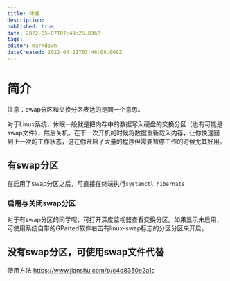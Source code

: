 ```yaml
---
title: 休眠
description: 
published: true
date: 2022-05-07T07:49:25.836Z
tags: 
editor: markdown
dateCreated: 2022-04-21T03:46:08.009Z
---
```


# 简介

注意：swap分区和交换分区表达的是同一个意思。

对于Linux系统，休眠一般就是把内存中的数据写入硬盘的交换分区（也有可能是swap文件），然后关机。在下一次开机的时候将数据重新载入内存，让你快速回到上一次的工作状态，这在你开启了大量的程序但需要暂停工作的时候尤其好用。

## 有swap分区

在启用了swap分区之后，可直接在终端执行```systemctl hibernate```

### 启用与关闭swap分区

对于有swap分区的同学呢，可打开深度监视器查看交换分区。如果显示未启用，可使用系统自带的GParted软件右击有linux-swap标志的分区分区来开启。

## 没有swap分区，可使用swap文件代替

使用方法 <https://www.jianshu.com/p/c4d8350e2a1c>
